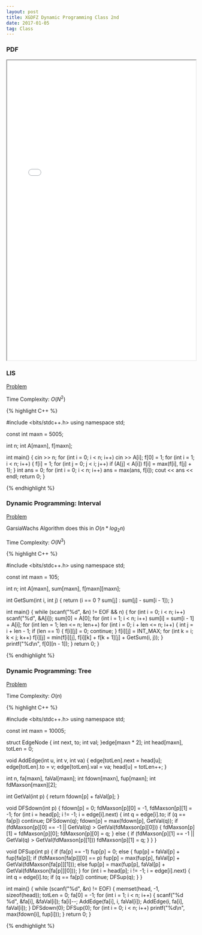 ```yaml
---
layout: post
title: XGDFZ Dynamic Programming Class 2nd
date: 2017-01-05
tag: Class
---
```


### PDF
<iframe src="/pdf/XGDFZ16.12/XGDFZ16.12.29.pdf" style="width:100%; height:800px"></iframe>

### LIS

<a target="_blank" href="http://codevs.cn/problem/1576/"> Problem</a>  

Time Complexity: $O(N^{2})$  

{% highlight C++ %}

#include <bits/stdc++.h>
using namespace std;

const int maxn = 5005;

int n;
int A[maxn], f[maxn];

int main()
{
	cin >> n;
	for (int i = 0; i < n; i++)
		cin >> A[i];
	f[0] = 1;
	for (int i = 1; i < n; i++) {
		f[i] = 1;
		for (int j = 0; j < i; j++)
			if (A[j] < A[i])
				f[i] = max(f[i], f[j] + 1);
	}
	int ans = 0;
	for (int i = 0; i < n; i++)
		ans = max(ans, f[i]);
	cout << ans << endl;
	return 0;
}

{% endhighlight %}

### Dynamic Programming: Interval

<a target="_blank" href="http://codevs.cn/problem/1048/"> Problem</a>  

GarsiaWachs Algorithm does this in $O(n*log_{2}n)$  

Time Complexity: $O(N^{3})$  

{% highlight C++ %}

#include <bits/stdc++.h>
using namespace std;

const int maxn = 105;

int n;
int A[maxn], sum[maxn], f[maxn][maxn];

int GetSum(int i, int j)
{
	return (i == 0 ? sum[j] : sum[j] - sum[i - 1]);
}

int main()
{
	while (scanf("%d", &n) != EOF && n) {
		for (int i = 0; i < n; i++)
			scanf("%d", &A[i]);
		sum[0] = A[0];
		for (int i = 1; i < n; i++)
			sum[i] = sum[i - 1] + A[i];
		for (int len = 1; len <= n; len++)
			for (int i = 0; i + len <= n; i++) {
				int j = i + len - 1;
				if (len == 1) {
					f[i][j] = 0;
					continue;
				}
				f[i][j] = INT_MAX;
				for (int k = i; k < j; k++)
					f[i][j] = min(f[i][j], f[i][k] + f[k + 1][j] + GetSum(i, j));
			}
		printf("%d\n", f[0][n - 1]);
	}
	return 0;
}

{% endhighlight %}

### Dynamic Programming: Tree

<a target="_blank" href="http://acm.hdu.edu.cn/showproblem.php?pid=2196"> Problem</a>  

Time Complexity: $O(n)$  

{% highlight C++ %}

#include <bits/stdc++.h>
using namespace std;

const int maxn = 10005;

struct EdgeNode {
	int next, to;
	int val;
}edge[maxn * 2];
int head[maxn], totLen = 0;

void AddEdge(int u, int v, int va)
{
	edge[totLen].next = head[u];
	edge[totLen].to = v;
	edge[totLen].val = va;
	head[u] = totLen++;
}

int n, fa[maxn], faVal[maxn];
int fdown[maxn], fup[maxn];
int fdMaxson[maxn][2];

int GetVal(int p)
{
	return fdown[p] + faVal[p];
}

void DFSdown(int p)
{
	fdown[p] = 0;
	fdMaxson[p][0] = -1, fdMaxson[p][1] = -1;
	for (int i = head[p]; i != -1; i = edge[i].next) {
		int q = edge[i].to;
		if (q == fa[p])
			continue;
		DFSdown(q);
		fdown[p] = max(fdown[p], GetVal(q));
		if (fdMaxson[p][0] == -1 || GetVal(q) > GetVal(fdMaxson[p][0])) {
			fdMaxson[p][1] = fdMaxson[p][0];
			fdMaxson[p][0] = q;
		} else {
			if (fdMaxson[p][1] == -1 || GetVal(q) > GetVal(fdMaxson[p][1]))
				fdMaxson[p][1] = q;
		}
	}
}

void DFSup(int p)
{
	if (fa[p] == -1)
		fup[p] = 0;
	else {
		fup[p] = faVal[p] + fup[fa[p]];
		if (fdMaxson[fa[p]][0] == p)
			fup[p] = max(fup[p], faVal[p] + GetVal(fdMaxson[fa[p]][1]));
		else
			fup[p] = max(fup[p], faVal[p] + GetVal(fdMaxson[fa[p]][0]));
	}
	for (int i = head[p]; i != -1; i = edge[i].next) {
		int q = edge[i].to;
		if (q == fa[p])
			continue;
		DFSup(q);
	}
}

int main()
{
	while (scanf("%d", &n) != EOF) {
		memset(head, -1, sizeof(head));
		totLen = 0;
		fa[0] = -1;
		for (int i = 1; i < n; i++) {
			scanf("%d %d", &fa[i], &faVal[i]);
			fa[i]--;
			AddEdge(fa[i], i, faVal[i]);
			AddEdge(i, fa[i], faVal[i]);
		}
		DFSdown(0);
		DFSup(0);
		for (int i = 0; i < n; i++)
			printf("%d\n", max(fdown[i], fup[i]));
	}
	return 0;
}

{% endhighlight %}
